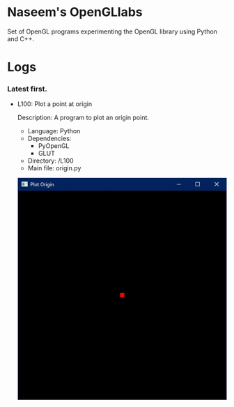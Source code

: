 # Naseem's OpenGLlabs
Set of OpenGL programs experimenting the OpenGL library using Python and C++.

# Logs
### Latest first.

- L100: Plot a point at origin
    
    Description: A program to plot an origin point.
    + Language: Python
    + Dependencies:
        + PyOpenGL
        + GLUT
    + Directory: /L100
    + Main file: origin.py

    ![](/L100/ss.jpg)